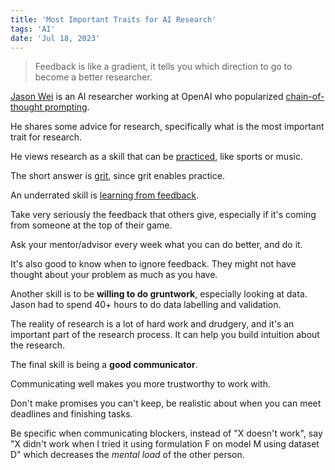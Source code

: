 ```yaml
---
title: 'Most Important Traits for AI Research'
tags: 'AI'
date: 'Jul 18, 2023'
---
```


> Feedback is like a gradient, it tells you which direction to go to become a better researcher.

[Jason Wei](https://www.jasonwei.net/) is an AI researcher working at OpenAI who popularized [chain-of-thought prompting](https://ai.googleblog.com/2022/05/language-models-perform-reasoning-via.html).

He shares some advice for research, specifically what is the most important trait for research.

He views research as a skill that can be [practiced](https://www.jasonwei.net/blog/practicing-ai-research), like sports or music.

The short answer is [grit](https://tinyurl.com/2qsxsajr), since grit enables practice.

An underrated skill is [learning from feedback](<https://en.wikipedia.org/wiki/Grit_(personality_trait)?useskin=vector>).

Take very seriously the feedback that others give, especially if it's coming from someone at the top of their game.

Ask your mentor/advisor every week what you can do better, and do it.

It's also good to know when to ignore feedback. They might not have thought about your problem as much as you have.

Another skill is to be **willing to do gruntwork**, especially looking at data. Jason had to spend 40+ hours to do data labelling and validation.

The reality of research is a lot of hard work and drudgery, and it's an important part of the research process. It can help you build intuition about the research.

The final skill is being a **good communicator**.

Communicating well makes you more trustworthy to work with.

Don't make promises you can't keep, be realistic about when you can meet deadlines and finishing tasks.

Be specific when communicating blockers, instead of "X doesn't work", say "X didn't work when I tried it using formulation F on model M using dataset D" which decreases the _mental load_ of the other person.
